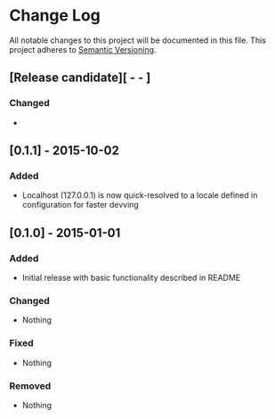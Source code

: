 # Change Log
All notable changes to this project will be documented in this file.
This project adheres to [Semantic Versioning](http://semver.org/).

## [Release candidate][ - - ]
### Changed
-

## [0.1.1] - 2015-10-02
### Added
* Localhost (127.0.0.1) is now quick-resolved to a locale defined in configuration for faster devving

## [0.1.0] - 2015-01-01  
### Added  
* Initial release with basic functionality described in README  

### Changed  
* Nothing

### Fixed
* Nothing

### Removed
* Nothing

